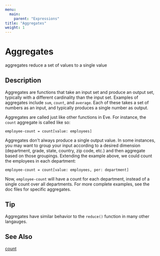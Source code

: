 ```yaml
---
menu:
  main:
    parent: "Expressions"
title: "Aggregates"
weight: 1
---
```


# Aggregates

aggregates reduce a set of values to a single value

## Description

Aggregates are functions that take an input set and produce an output set, typically with a different cardinality than the input set. Examples of aggregates include `sum`, `count`, and `average`. Each of these takes a set of numbers as an input, and typically produces a single number as output.

Aggregates are called just like other functions in Eve. For instance, the `count` aggregate is called like so:

```eve
employee-count = count[value: employees]
```

Aggregates don't always produce a single output value. In some instances, you may want to group your input according to a desired dimension (department, grade, state, country, zip code, etc.) and then aggregate based on those groupings. Extending the example above, we could count the employees in each department:

```eve
employee-count = count[value: employees, per: department]
```

Now, `employee-count` will have a count for each department, instead of a single count over all departments. For more complete examples, see the doc files for specific aggregates.

## Tip

Aggregates have similar behavior to the `reduce()` function in many other langauges.

## See Also

[count](../statistics/count)

